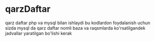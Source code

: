 # qarzDaftar
qarz daftar php va mysql bilan ishlaydi
bu kodlardon foydalanish uchun sizda mysql da qarz daftar nomli baza va raqsmlarda ko'rsatilgandek jadvallar yaratilgan bo'lishi kerak
